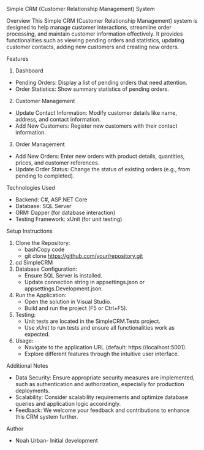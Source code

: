 Simple CRM (Customer Relationship Management) System

Overview
This Simple CRM (Customer Relationship Management) system is designed to help manage customer interactions, streamline order processing, and maintain customer information effectively. It provides functionalities such as viewing pending orders and statistics, updating customer contacts, adding new customers and creating new orders.

Features
1. Dashboard
* Pending Orders: Display a list of pending orders that need attention.
* Order Statistics: Show summary statistics of pending orders.
  
2. Customer Management
* Update Contact Information: Modify customer details like name, address, and contact information.
* Add New Customers: Register new customers with their contact information.
  
3. Order Management
* Add New Orders: Enter new orders with product details, quantities, prices, and customer references.
* Update Order Status: Change the status of existing orders (e.g., from pending to completed).
  
Technologies Used
* Backend: C#, ASP.NET Core
* Database: SQL Server
* ORM: Dapper (for database interaction)
* Testing Framework: xUnit (for unit testing)
  
Setup Instructions
1. Clone the Repository:
    * bashCopy code
    * git clone https://github.com/your/repository.git	
2. cd SimpleCRM
3. Database Configuration:
    * Ensure SQL Server is installed.
    * Update connection string in appsettings.json or appsettings.Development.json.
4. Run the Application:
    * Open the solution in Visual Studio.
    * Build and run the project (F5 or Ctrl+F5).
5. Testing:
    * Unit tests are located in the SimpleCRM.Tests project.
    * Use xUnit to run tests and ensure all functionalities work as expected.
6. Usage:
    * Navigate to the application URL (default: https://localhost:5001).
    * Explore different features through the intuitive user interface.

Additional Notes
* Data Security: Ensure appropriate security measures are implemented, such as authentication and authorization, especially for production deployments.
* Scalability: Consider scalability requirements and optimize database queries and application logic accordingly.
* Feedback: We welcome your feedback and contributions to enhance this CRM system further.
  
Author
* Noah Urban- Initial development






